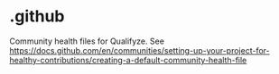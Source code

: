 # .github
Community health files for Qualifyze. See https://docs.github.com/en/communities/setting-up-your-project-for-healthy-contributions/creating-a-default-community-health-file
